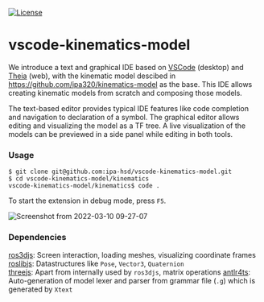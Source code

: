 [![License](https://img.shields.io/badge/License-Apache_2.0-blue.svg)](https://opensource.org/licenses/Apache-2.0)

# vscode-kinematics-model

We introduce a text and graphical IDE based on [VSCode](https://code.visualstudio.com/api) (desktop) and [Theia](https://theia-ide.org/) (web), with the kinematic model descibed in https://github.com/ipa320/kinematics-model as the base. This IDE allows creating kinematic models from scratch and composing those models. 

The text-based editor provides typical IDE features like code completion and navigation to declaration of a symbol. The graphical editor allows editing and visualizing the model as a TF tree. A live visualization of the models can be previewed in a side panel while editing in both tools. 

### Usage
```
$ git clone git@github.com:ipa-hsd/vscode-kinematics-model.git
$ cd vscode-kinematics-model/kinematics
vscode-kinematics-model/kinematics$ code .
```
To start the extension in debug mode, press `F5`.

![Screenshot from 2022-03-10 09-27-07](https://user-images.githubusercontent.com/31062848/157628130-10dafe63-51e5-4520-8265-d788e73cee0b.png)

### Dependencies
[ros3djs](https://github.com/RobotWebTools/ros3djs): Screen interaction, loading meshes, visualizing coordinate frames  
[roslibjs](https://github.com/RobotWebTools/roslibjs): Datastructures like `Pose`, `Vector3`, `Quaternion`  
[threejs](https://github.com/mrdoob/three.js/): Apart from internally used by `ros3djs`, matrix operations
[antlr4ts](https://github.com/tunnelvisionlabs/antlr4ts): Auto-generation of model lexer and parser from grammar file (`.g`) which is generated by `Xtext`

